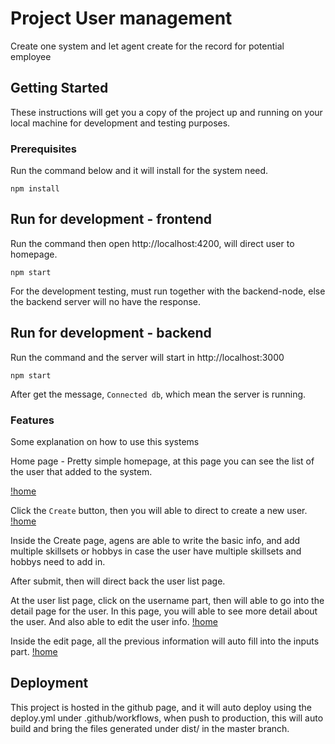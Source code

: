 # Project User management

Create one system and let agent create for the record for potential employee

## Getting Started

These instructions will get you a copy of the project up and running on your local machine for development and testing purposes.

### Prerequisites

Run the command below and it will install for the system need.

```
npm install
```

## Run for development - frontend

Run the command then open http://localhost:4200, will direct user to homepage.

```
npm start
```

For the development testing, must run together with the backend-node, else the backend server will no have the response.

## Run for development - backend

Run the command and the server will start in http://localhost:3000

```
npm start
```

After get the message, ```Connected db```, which mean the server is running.

### Features

Some explanation on how to use this systems

Home page - Pretty simple homepage, at this page you can see the list of the user that added to the system.

[!home](https://imgur.com/XjZQ2qZ)

Click the ```Create``` button, then you will able to direct to create a new user.
[!home](https://imgur.com/5zhslvw)

Inside the Create page, agens are able to write the basic info, and add multiple skillsets or hobbys in case the user have multiple skillsets and hobbys need to add in.

After submit, then will direct back the user list page.

At the user list page, click on the username part, then will able to go into the detail page for the user. In this page, you will able to see more detail about the user. And also able to edit the user info.
[!home](https://imgur.com/pGASqMH)

Inside the edit page, all the previous information will auto fill into the inputs part.
[!home](https://imgur.com/W5fuyHI)


## Deployment

This project is hosted in the github page, and it will auto deploy using the deploy.yml under .github/workflows, when push to production, this will auto build and bring the files generated under dist/ in the master branch.